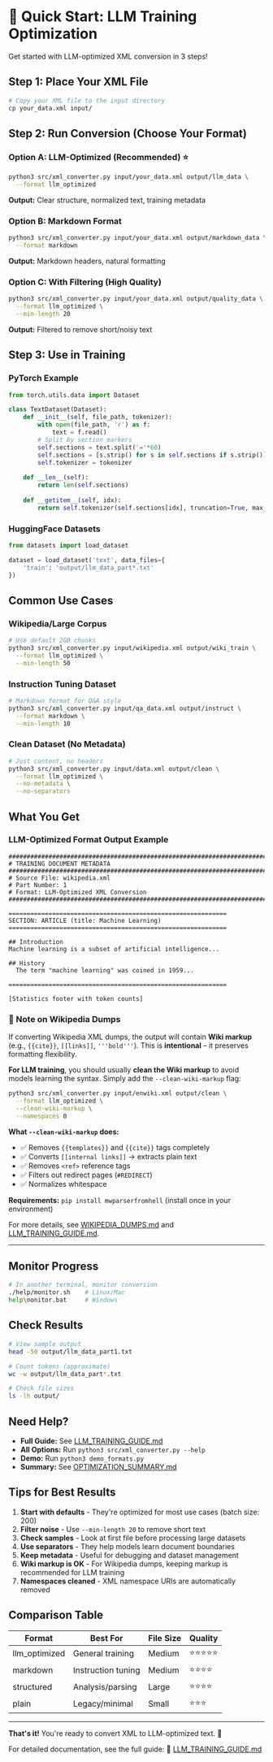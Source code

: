 # 🚀 Quick Start: LLM Training Optimization

Get started with LLM-optimized XML conversion in 3 steps!

## Step 1: Place Your XML File

```bash
# Copy your XML file to the input directory
cp your_data.xml input/
```

## Step 2: Run Conversion (Choose Your Format)

### Option A: LLM-Optimized (Recommended) ⭐
```bash
python3 src/xml_converter.py input/your_data.xml output/llm_data \
  --format llm_optimized
```

**Output:** Clear structure, normalized text, training metadata

### Option B: Markdown Format
```bash
python3 src/xml_converter.py input/your_data.xml output/markdown_data \
  --format markdown
```

**Output:** Markdown headers, natural formatting

### Option C: With Filtering (High Quality)
```bash
python3 src/xml_converter.py input/your_data.xml output/quality_data \
  --format llm_optimized \
  --min-length 20
```

**Output:** Filtered to remove short/noisy text

## Step 3: Use in Training

### PyTorch Example

```python
from torch.utils.data import Dataset

class TextDataset(Dataset):
    def __init__(self, file_path, tokenizer):
        with open(file_path, 'r') as f:
            text = f.read()
        # Split by section markers
        self.sections = text.split('='*60)
        self.sections = [s.strip() for s in self.sections if s.strip()]
        self.tokenizer = tokenizer
    
    def __len__(self):
        return len(self.sections)
    
    def __getitem__(self, idx):
        return self.tokenizer(self.sections[idx], truncation=True, max_length=512)
```

### HuggingFace Datasets

```python
from datasets import load_dataset

dataset = load_dataset('text', data_files={
    'train': 'output/llm_data_part*.txt'
})
```

## Common Use Cases

### Wikipedia/Large Corpus
```bash
# Use default 2GB chunks
python3 src/xml_converter.py input/wikipedia.xml output/wiki_train \
  --format llm_optimized \
  --min-length 50
```

### Instruction Tuning Dataset
```bash
# Markdown format for Q&A style
python3 src/xml_converter.py input/qa_data.xml output/instruct \
  --format markdown \
  --min-length 10
```

### Clean Dataset (No Metadata)
```bash
# Just content, no headers
python3 src/xml_converter.py input/data.xml output/clean \
  --format llm_optimized \
  --no-metadata \
  --no-separators
```

## What You Get

### LLM-Optimized Format Output Example
```
################################################################################
# TRAINING DOCUMENT METADATA
################################################################################
# Source File: wikipedia.xml
# Part Number: 1
# Format: LLM-Optimized XML Conversion
################################################################################

============================================================
SECTION: ARTICLE (title: Machine Learning)
============================================================

## Introduction
Machine learning is a subset of artificial intelligence...

## History
  The term "machine learning" was coined in 1959...

============================================================

[Statistics footer with token counts]
```

### 📝 Note on Wikipedia Dumps
If converting Wikipedia XML dumps, the output will contain **Wiki markup** (e.g., `{{cite}}`, `[[links]]`, `'''bold'''`). This is **intentional** – it preserves formatting flexibility.

**For LLM training**, you should usually **clean the Wiki markup** to avoid models learning the syntax. Simply add the `--clean-wiki-markup` flag:

```bash
python3 src/xml_converter.py input/enwiki.xml output/clean \
  --format llm_optimized \
  --clean-wiki-markup \
  --namespaces 0
```

**What `--clean-wiki-markup` does:**
- ✅ Removes `{{templates}}` and `{{cite}}` tags completely
- ✅ Converts `[[internal links]]` → extracts plain text
- ✅ Removes `<ref>` reference tags
- ✅ Filters out redirect pages (`#REDIRECT`)
- ✅ Normalizes whitespace

**Requirements:** `pip install mwparserfromhell` (install once in your environment)

For more details, see [WIKIPEDIA_DUMPS.md](WIKIPEDIA_DUMPS.md) and [LLM_TRAINING_GUIDE.md](LLM_TRAINING_GUIDE.md).

---

## Monitor Progress

```bash
# In another terminal, monitor conversion
./help/monitor.sh    # Linux/Mac
help\monitor.bat     # Windows
```

## Check Results

```bash
# View sample output
head -50 output/llm_data_part1.txt

# Count tokens (approximate)
wc -w output/llm_data_part*.txt

# Check file sizes
ls -lh output/
```

## Need Help?

- **Full Guide:** See [LLM_TRAINING_GUIDE.md](LLM_TRAINING_GUIDE.md)
- **All Options:** Run `python3 src/xml_converter.py --help`
- **Demo:** Run `python3 demo_formats.py`
- **Summary:** See [OPTIMIZATION_SUMMARY.md](OPTIMIZATION_SUMMARY.md)

## Tips for Best Results

1. **Start with defaults** - They're optimized for most use cases (batch size: 200)
2. **Filter noise** - Use `--min-length 20` to remove short text
3. **Check samples** - Look at first file before processing large datasets
4. **Use separators** - They help models learn document boundaries
5. **Keep metadata** - Useful for debugging and dataset management
6. **Wiki markup is OK** - For Wikipedia dumps, keeping markup is recommended for LLM training
7. **Namespaces cleaned** - XML namespace URIs are automatically removed

## Comparison Table

| Format | Best For | File Size | Quality |
|--------|----------|-----------|---------|
| llm_optimized | General training | Medium | ⭐⭐⭐⭐⭐ |
| markdown | Instruction tuning | Medium | ⭐⭐⭐⭐ |
| structured | Analysis/parsing | Large | ⭐⭐⭐⭐ |
| plain | Legacy/minimal | Small | ⭐⭐⭐ |

---

**That's it!** You're ready to convert XML to LLM-optimized text. 🎉

For detailed documentation, see the full guide:
📖 [LLM_TRAINING_GUIDE.md](LLM_TRAINING_GUIDE.md)
